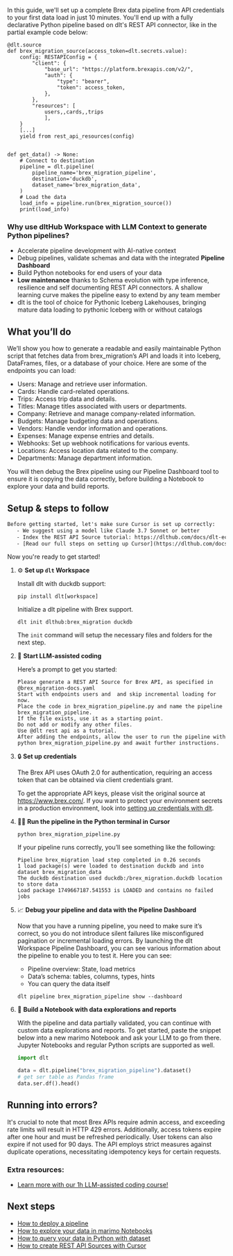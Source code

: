 In this guide, we'll set up a complete Brex data pipeline from API credentials to your first data load in just 10 minutes. You'll end up with a fully declarative Python pipeline based on dlt's REST API connector, like in the partial example code below:

```python-outcome
@dlt.source
def brex_migration_source(access_token=dlt.secrets.value):
    config: RESTAPIConfig = {
        "client": {
            "base_url": "https://platform.brexapis.com/v2/",
            "auth": {
                "type": "bearer",
                "token": access_token,
            },
        },
        "resources": [
            users,,cards,,trips
            ],
    }
    [...]
    yield from rest_api_resources(config)


def get_data() -> None:
    # Connect to destination
    pipeline = dlt.pipeline(
        pipeline_name='brex_migration_pipeline',
        destination='duckdb',
        dataset_name='brex_migration_data', 
    )
    # Load the data
    load_info = pipeline.run(brex_migration_source())
    print(load_info) 
```

### Why use dltHub Workspace with LLM Context to generate Python pipelines?

- Accelerate pipeline development with AI-native context
- Debug pipelines, validate schemas and data with the integrated **Pipeline Dashboard**
- Build Python notebooks for end users of your data
- **Low maintenance** thanks to Schema evolution with type inference, resilience and self documenting REST API connectors. A shallow learning curve makes the pipeline easy to extend by any team member
- dlt is the tool of choice for Pythonic Iceberg Lakehouses, bringing mature data loading to pythonic Iceberg with or without catalogs

## What you’ll do

We’ll show you how to generate a readable and easily maintainable Python script that fetches data from brex_migration’s API and loads it into Iceberg, DataFrames, files, or a database of your choice. Here are some of the endpoints you can load:

- Users: Manage and retrieve user information.
- Cards: Handle card-related operations.
- Trips: Access trip data and details.
- Titles: Manage titles associated with users or departments.
- Company: Retrieve and manage company-related information.
- Budgets: Manage budgeting data and operations.
- Vendors: Handle vendor information and operations.
- Expenses: Manage expense entries and details.
- Webhooks: Set up webhook notifications for various events.
- Locations: Access location data related to the company.
- Departments: Manage department information.

You will then debug the Brex pipeline using our Pipeline Dashboard tool to ensure it is copying the data correctly, before building a Notebook to explore your data and build reports.

## Setup & steps to follow

```default
Before getting started, let's make sure Cursor is set up correctly:
   - We suggest using a model like Claude 3.7 Sonnet or better
   - Index the REST API Source tutorial: https://dlthub.com/docs/dlt-ecosystem/verified-sources/rest_api/ and add it to context as **@dlt rest api**
   - [Read our full steps on setting up Cursor](https://dlthub.com/docs/dlt-ecosystem/llm-tooling/cursor-restapi#23-configuring-cursor-with-documentation)
```

Now you're ready to get started!

1. ⚙️ **Set up `dlt` Workspace**
    
    Install dlt with duckdb support:
    ```shell
    pip install dlt[workspace]
    ```

    Initialize a dlt pipeline with Brex support.
    ```shell
    dlt init dlthub:brex_migration duckdb
    ```

    The `init` command will setup the necessary files and folders for the next step.
    
2. 🤠 **Start LLM-assisted coding**
    
    Here’s a prompt to get you started:
    
    ```prompt
    Please generate a REST API Source for Brex API, as specified in @brex_migration-docs.yaml 
    Start with endpoints users and  and skip incremental loading for now. 
    Place the code in brex_migration_pipeline.py and name the pipeline brex_migration_pipeline. 
    If the file exists, use it as a starting point. 
    Do not add or modify any other files. 
    Use @dlt rest api as a tutorial. 
    After adding the endpoints, allow the user to run the pipeline with python brex_migration_pipeline.py and await further instructions.
    ```

    
3. 🔒 **Set up credentials** 
    
    The Brex API uses OAuth 2.0 for authentication, requiring an access token that can be obtained via client credentials grant.
    
    To get the appropriate API keys, please visit the original source at https://www.brex.com/.
    If you want to protect your environment secrets in a production environment, look into [setting up credentials with dlt](https://dlthub.com/docs/walkthroughs/add_credentials).
    
4. 🏃‍♀️ **Run the pipeline in the Python terminal in Cursor**
    
    ```shell
    python brex_migration_pipeline.py
    ```
    
    If your pipeline runs correctly, you’ll see something like the following:
    
    ```shell
    Pipeline brex_migration load step completed in 0.26 seconds
    1 load package(s) were loaded to destination duckdb and into dataset brex_migration_data
    The duckdb destination used duckdb:/brex_migration.duckdb location to store data
    Load package 1749667187.541553 is LOADED and contains no failed jobs
    ```
    
5. 📈 **Debug your pipeline and data with the Pipeline Dashboard**

    Now that you have a running pipeline, you need to make sure it’s correct, so you do not introduce silent failures like misconfigured pagination or incremental loading errors. By launching the dlt Workspace Pipeline Dashboard, you can see various information about the pipeline to enable you to test it. Here you can see:
    - Pipeline overview: State, load metrics
    - Data’s schema: tables, columns, types, hints
    - You can query the data itself
    
    ```shell
    dlt pipeline brex_migration_pipeline show --dashboard
    ```
    
6. 🐍 **Build a Notebook with data explorations and reports**

    With the pipeline and data partially validated, you can continue with custom data explorations and reports. To get started, paste the snippet below into a new marimo Notebook and ask your LLM to go from there. Jupyter Notebooks and regular Python scripts are supported as well.

    
    ```python
    import dlt

   data = dlt.pipeline("brex_migration_pipeline").dataset()
   # get ser table as Pandas frame
   data.ser.df().head()
    ```

## Running into errors?

It's crucial to note that most Brex APIs require admin access, and exceeding rate limits will result in HTTP 429 errors. Additionally, access tokens expire after one hour and must be refreshed periodically. User tokens can also expire if not used for 90 days. The API employs strict measures against duplicate operations, necessitating idempotency keys for certain requests.

### Extra resources:

- [Learn more with our 1h LLM-assisted coding course!](https://www.youtube.com/watch?v=GGid70rnJuM)

## Next steps

- [How to deploy a pipeline](https://dlthub.com/docs/walkthroughs/deploy-a-pipeline)
- [How to explore your data in marimo Notebooks](https://dlthub.com/docs/general-usage/dataset-access/marimo)
- [How to query your data in Python with dataset](https://dlthub.com/docs/general-usage/dataset-access/dataset)
- [How to create REST API Sources with Cursor](https://dlthub.com/docs/dlt-ecosystem/llm-tooling/cursor-restapi)